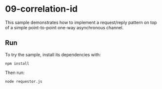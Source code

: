 # 09-correlation-id

This sample demonstrates how to implement a request/reply pattern on top of a simple point-to-point one-way asynchronous channel.

## Run

To try the sample, install its dependencies with:

```shell script
npm install
```

Then run:

```shell script
node requestor.js
```
